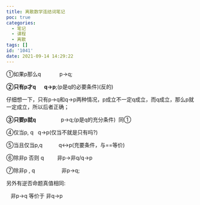 ```yaml
---
title: 离散数学连结词笔记
poc: true
categories:
  - 笔记
  - 课程
  - 离散
tags: []
id: '1041'
date: 2021-09-14 14:29:22
---
```


①如果p那么q         　p->q;

**②只有p才q** 　 **q->p**;(p是q的必要条件)(反的)

仔细想一下，只有p->q和q->p两种情况，p成立不一定q成立，而q成立，那么p就一定成立，所以后者正确；

**③只要p就q**                 p->q;(p是q的充分条件)  同①

④仅当p, q   q->p(仅当不就是只有吗?)

⑤当且仅当p,q           q<->p(充要条件，与==等价)

⑥除非p 否则 q         非p->非q/q->p

⑦除非p , q                  非p->q;

另外有逆否命题真值相同:

   非p->q 等价于 非q->p